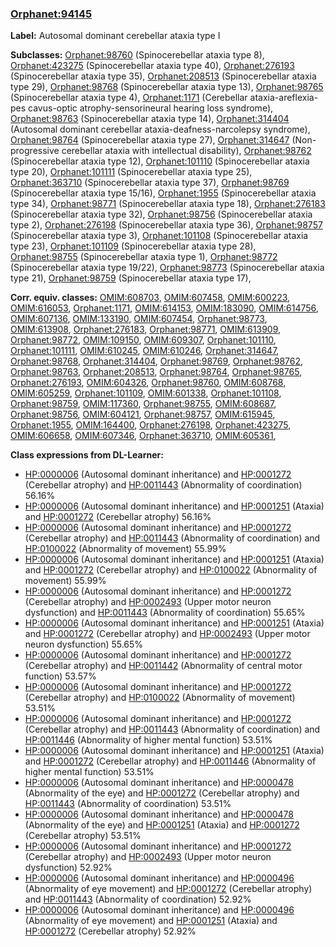
### [Orphanet:94145](http://www.orpha.net/ORDO/Orphanet_94145)
**Label:** Autosomal dominant cerebellar ataxia type I

**Subclasses:** [Orphanet:98760](http://www.orpha.net/ORDO/Orphanet_98760) (Spinocerebellar ataxia type 8), [Orphanet:423275](http://www.orpha.net/ORDO/Orphanet_423275) (Spinocerebellar ataxia type 40), [Orphanet:276193](http://www.orpha.net/ORDO/Orphanet_276193) (Spinocerebellar ataxia type 35), [Orphanet:208513](http://www.orpha.net/ORDO/Orphanet_208513) (Spinocerebellar ataxia type 29), [Orphanet:98768](http://www.orpha.net/ORDO/Orphanet_98768) (Spinocerebellar ataxia type 13), [Orphanet:98765](http://www.orpha.net/ORDO/Orphanet_98765) (Spinocerebellar ataxia type 4), [Orphanet:1171](http://www.orpha.net/ORDO/Orphanet_1171) (Cerebellar ataxia-areflexia-pes cavus-optic atrophy-sensorineural hearing loss syndrome), [Orphanet:98763](http://www.orpha.net/ORDO/Orphanet_98763) (Spinocerebellar ataxia type 14), [Orphanet:314404](http://www.orpha.net/ORDO/Orphanet_314404) (Autosomal dominant cerebellar ataxia-deafness-narcolepsy syndrome), [Orphanet:98764](http://www.orpha.net/ORDO/Orphanet_98764) (Spinocerebellar ataxia type 27), [Orphanet:314647](http://www.orpha.net/ORDO/Orphanet_314647) (Non-progressive cerebellar ataxia with intellectual disability), [Orphanet:98762](http://www.orpha.net/ORDO/Orphanet_98762) (Spinocerebellar ataxia type 12), [Orphanet:101110](http://www.orpha.net/ORDO/Orphanet_101110) (Spinocerebellar ataxia type 20), [Orphanet:101111](http://www.orpha.net/ORDO/Orphanet_101111) (Spinocerebellar ataxia type 25), [Orphanet:363710](http://www.orpha.net/ORDO/Orphanet_363710) (Spinocerebellar ataxia type 37), [Orphanet:98769](http://www.orpha.net/ORDO/Orphanet_98769) (Spinocerebellar ataxia type 15/16), [Orphanet:1955](http://www.orpha.net/ORDO/Orphanet_1955) (Spinocerebellar ataxia type 34), [Orphanet:98771](http://www.orpha.net/ORDO/Orphanet_98771) (Spinocerebellar ataxia type 18), [Orphanet:276183](http://www.orpha.net/ORDO/Orphanet_276183) (Spinocerebellar ataxia type 32), [Orphanet:98756](http://www.orpha.net/ORDO/Orphanet_98756) (Spinocerebellar ataxia type 2), [Orphanet:276198](http://www.orpha.net/ORDO/Orphanet_276198) (Spinocerebellar ataxia type 36), [Orphanet:98757](http://www.orpha.net/ORDO/Orphanet_98757) (Spinocerebellar ataxia type 3), [Orphanet:101108](http://www.orpha.net/ORDO/Orphanet_101108) (Spinocerebellar ataxia type 23), [Orphanet:101109](http://www.orpha.net/ORDO/Orphanet_101109) (Spinocerebellar ataxia type 28), [Orphanet:98755](http://www.orpha.net/ORDO/Orphanet_98755) (Spinocerebellar ataxia type 1), [Orphanet:98772](http://www.orpha.net/ORDO/Orphanet_98772) (Spinocerebellar ataxia type 19/22), [Orphanet:98773](http://www.orpha.net/ORDO/Orphanet_98773) (Spinocerebellar ataxia type 21), [Orphanet:98759](http://www.orpha.net/ORDO/Orphanet_98759) (Spinocerebellar ataxia type 17), 

**Corr. equiv. classes:** [OMIM:608703](http://purl.obolibrary.org/obo/OMIM_608703), [OMIM:607458](http://purl.obolibrary.org/obo/OMIM_607458), [OMIM:600223](http://purl.obolibrary.org/obo/OMIM_600223), [OMIM:616053](http://purl.obolibrary.org/obo/OMIM_616053), [Orphanet:1171](http://www.orpha.net/ORDO/Orphanet_1171), [OMIM:614153](http://purl.obolibrary.org/obo/OMIM_614153), [OMIM:183090](http://purl.obolibrary.org/obo/OMIM_183090), [OMIM:614756](http://purl.obolibrary.org/obo/OMIM_614756), [OMIM:607136](http://purl.obolibrary.org/obo/OMIM_607136), [OMIM:133190](http://purl.obolibrary.org/obo/OMIM_133190), [OMIM:607454](http://purl.obolibrary.org/obo/OMIM_607454), [Orphanet:98773](http://www.orpha.net/ORDO/Orphanet_98773), [OMIM:613908](http://purl.obolibrary.org/obo/OMIM_613908), [Orphanet:276183](http://www.orpha.net/ORDO/Orphanet_276183), [Orphanet:98771](http://www.orpha.net/ORDO/Orphanet_98771), [OMIM:613909](http://purl.obolibrary.org/obo/OMIM_613909), [Orphanet:98772](http://www.orpha.net/ORDO/Orphanet_98772), [OMIM:109150](http://purl.obolibrary.org/obo/OMIM_109150), [OMIM:609307](http://purl.obolibrary.org/obo/OMIM_609307), [Orphanet:101110](http://www.orpha.net/ORDO/Orphanet_101110), [Orphanet:101111](http://www.orpha.net/ORDO/Orphanet_101111), [OMIM:610245](http://purl.obolibrary.org/obo/OMIM_610245), [OMIM:610246](http://purl.obolibrary.org/obo/OMIM_610246), [Orphanet:314647](http://www.orpha.net/ORDO/Orphanet_314647), [Orphanet:98768](http://www.orpha.net/ORDO/Orphanet_98768), [Orphanet:314404](http://www.orpha.net/ORDO/Orphanet_314404), [Orphanet:98769](http://www.orpha.net/ORDO/Orphanet_98769), [Orphanet:98762](http://www.orpha.net/ORDO/Orphanet_98762), [Orphanet:98763](http://www.orpha.net/ORDO/Orphanet_98763), [Orphanet:208513](http://www.orpha.net/ORDO/Orphanet_208513), [Orphanet:98764](http://www.orpha.net/ORDO/Orphanet_98764), [Orphanet:98765](http://www.orpha.net/ORDO/Orphanet_98765), [Orphanet:276193](http://www.orpha.net/ORDO/Orphanet_276193), [OMIM:604326](http://purl.obolibrary.org/obo/OMIM_604326), [Orphanet:98760](http://www.orpha.net/ORDO/Orphanet_98760), [OMIM:608768](http://purl.obolibrary.org/obo/OMIM_608768), [OMIM:605259](http://purl.obolibrary.org/obo/OMIM_605259), [Orphanet:101109](http://www.orpha.net/ORDO/Orphanet_101109), [OMIM:601338](http://purl.obolibrary.org/obo/OMIM_601338), [Orphanet:101108](http://www.orpha.net/ORDO/Orphanet_101108), [Orphanet:98759](http://www.orpha.net/ORDO/Orphanet_98759), [OMIM:117360](http://purl.obolibrary.org/obo/OMIM_117360), [Orphanet:98755](http://www.orpha.net/ORDO/Orphanet_98755), [OMIM:608687](http://purl.obolibrary.org/obo/OMIM_608687), [Orphanet:98756](http://www.orpha.net/ORDO/Orphanet_98756), [OMIM:604121](http://purl.obolibrary.org/obo/OMIM_604121), [Orphanet:98757](http://www.orpha.net/ORDO/Orphanet_98757), [OMIM:615945](http://purl.obolibrary.org/obo/OMIM_615945), [Orphanet:1955](http://www.orpha.net/ORDO/Orphanet_1955), [OMIM:164400](http://purl.obolibrary.org/obo/OMIM_164400), [Orphanet:276198](http://www.orpha.net/ORDO/Orphanet_276198), [Orphanet:423275](http://www.orpha.net/ORDO/Orphanet_423275), [OMIM:606658](http://purl.obolibrary.org/obo/OMIM_606658), [OMIM:607346](http://purl.obolibrary.org/obo/OMIM_607346), [Orphanet:363710](http://www.orpha.net/ORDO/Orphanet_363710), [OMIM:605361](http://purl.obolibrary.org/obo/OMIM_605361), 

**Class expressions from DL-Learner:**

- [HP:0000006](http://purl.obolibrary.org/obo/HP_0000006) (Autosomal dominant inheritance) and [HP:0001272](http://purl.obolibrary.org/obo/HP_0001272) (Cerebellar atrophy) and [HP:0011443](http://purl.obolibrary.org/obo/HP_0011443) (Abnormality of coordination) 56.16%
- [HP:0000006](http://purl.obolibrary.org/obo/HP_0000006) (Autosomal dominant inheritance) and [HP:0001251](http://purl.obolibrary.org/obo/HP_0001251) (Ataxia) and [HP:0001272](http://purl.obolibrary.org/obo/HP_0001272) (Cerebellar atrophy) 56.16%
- [HP:0000006](http://purl.obolibrary.org/obo/HP_0000006) (Autosomal dominant inheritance) and [HP:0001272](http://purl.obolibrary.org/obo/HP_0001272) (Cerebellar atrophy) and [HP:0011443](http://purl.obolibrary.org/obo/HP_0011443) (Abnormality of coordination) and [HP:0100022](http://purl.obolibrary.org/obo/HP_0100022) (Abnormality of movement) 55.99%
- [HP:0000006](http://purl.obolibrary.org/obo/HP_0000006) (Autosomal dominant inheritance) and [HP:0001251](http://purl.obolibrary.org/obo/HP_0001251) (Ataxia) and [HP:0001272](http://purl.obolibrary.org/obo/HP_0001272) (Cerebellar atrophy) and [HP:0100022](http://purl.obolibrary.org/obo/HP_0100022) (Abnormality of movement) 55.99%
- [HP:0000006](http://purl.obolibrary.org/obo/HP_0000006) (Autosomal dominant inheritance) and [HP:0001272](http://purl.obolibrary.org/obo/HP_0001272) (Cerebellar atrophy) and [HP:0002493](http://purl.obolibrary.org/obo/HP_0002493) (Upper motor neuron dysfunction) and [HP:0011443](http://purl.obolibrary.org/obo/HP_0011443) (Abnormality of coordination) 55.65%
- [HP:0000006](http://purl.obolibrary.org/obo/HP_0000006) (Autosomal dominant inheritance) and [HP:0001251](http://purl.obolibrary.org/obo/HP_0001251) (Ataxia) and [HP:0001272](http://purl.obolibrary.org/obo/HP_0001272) (Cerebellar atrophy) and [HP:0002493](http://purl.obolibrary.org/obo/HP_0002493) (Upper motor neuron dysfunction) 55.65%
- [HP:0000006](http://purl.obolibrary.org/obo/HP_0000006) (Autosomal dominant inheritance) and [HP:0001272](http://purl.obolibrary.org/obo/HP_0001272) (Cerebellar atrophy) and [HP:0011442](http://purl.obolibrary.org/obo/HP_0011442) (Abnormality of central motor function) 53.57%
- [HP:0000006](http://purl.obolibrary.org/obo/HP_0000006) (Autosomal dominant inheritance) and [HP:0001272](http://purl.obolibrary.org/obo/HP_0001272) (Cerebellar atrophy) and [HP:0100022](http://purl.obolibrary.org/obo/HP_0100022) (Abnormality of movement) 53.51%
- [HP:0000006](http://purl.obolibrary.org/obo/HP_0000006) (Autosomal dominant inheritance) and [HP:0001272](http://purl.obolibrary.org/obo/HP_0001272) (Cerebellar atrophy) and [HP:0011443](http://purl.obolibrary.org/obo/HP_0011443) (Abnormality of coordination) and [HP:0011446](http://purl.obolibrary.org/obo/HP_0011446) (Abnormality of higher mental function) 53.51%
- [HP:0000006](http://purl.obolibrary.org/obo/HP_0000006) (Autosomal dominant inheritance) and [HP:0001251](http://purl.obolibrary.org/obo/HP_0001251) (Ataxia) and [HP:0001272](http://purl.obolibrary.org/obo/HP_0001272) (Cerebellar atrophy) and [HP:0011446](http://purl.obolibrary.org/obo/HP_0011446) (Abnormality of higher mental function) 53.51%
- [HP:0000006](http://purl.obolibrary.org/obo/HP_0000006) (Autosomal dominant inheritance) and [HP:0000478](http://purl.obolibrary.org/obo/HP_0000478) (Abnormality of the eye) and [HP:0001272](http://purl.obolibrary.org/obo/HP_0001272) (Cerebellar atrophy) and [HP:0011443](http://purl.obolibrary.org/obo/HP_0011443) (Abnormality of coordination) 53.51%
- [HP:0000006](http://purl.obolibrary.org/obo/HP_0000006) (Autosomal dominant inheritance) and [HP:0000478](http://purl.obolibrary.org/obo/HP_0000478) (Abnormality of the eye) and [HP:0001251](http://purl.obolibrary.org/obo/HP_0001251) (Ataxia) and [HP:0001272](http://purl.obolibrary.org/obo/HP_0001272) (Cerebellar atrophy) 53.51%
- [HP:0000006](http://purl.obolibrary.org/obo/HP_0000006) (Autosomal dominant inheritance) and [HP:0001272](http://purl.obolibrary.org/obo/HP_0001272) (Cerebellar atrophy) and [HP:0002493](http://purl.obolibrary.org/obo/HP_0002493) (Upper motor neuron dysfunction) 52.92%
- [HP:0000006](http://purl.obolibrary.org/obo/HP_0000006) (Autosomal dominant inheritance) and [HP:0000496](http://purl.obolibrary.org/obo/HP_0000496) (Abnormality of eye movement) and [HP:0001272](http://purl.obolibrary.org/obo/HP_0001272) (Cerebellar atrophy) and [HP:0011443](http://purl.obolibrary.org/obo/HP_0011443) (Abnormality of coordination) 52.92%
- [HP:0000006](http://purl.obolibrary.org/obo/HP_0000006) (Autosomal dominant inheritance) and [HP:0000496](http://purl.obolibrary.org/obo/HP_0000496) (Abnormality of eye movement) and [HP:0001251](http://purl.obolibrary.org/obo/HP_0001251) (Ataxia) and [HP:0001272](http://purl.obolibrary.org/obo/HP_0001272) (Cerebellar atrophy) 52.92%


